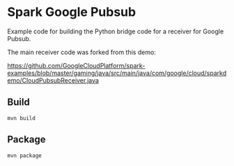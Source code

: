 # Spark Google Pubsub
Example code for building the Python bridge code for a receiver for Google Pubsub. 

The main receiver code was forked from this demo:

https://github.com/GoogleCloudPlatform/spark-examples/blob/master/gaming/java/src/main/java/com/google/cloud/sparkdemo/CloudPubsubReceiver.java

## Build 
```
mvn build
```

## Package
```
mvn package
```
